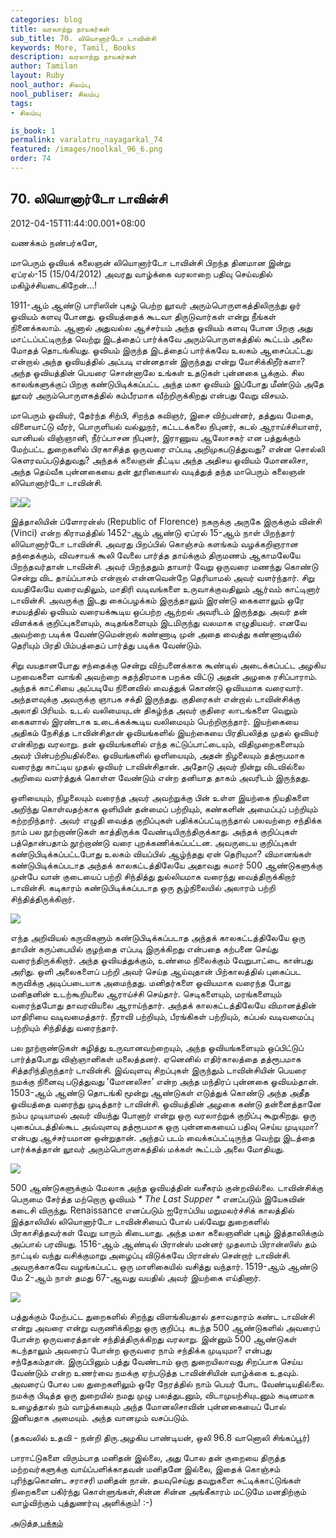 ```yaml
---
categories: blog
title: வரலாற்று நாயகர்கள்
sub_title: 70. லியொனார்டோ டாவின்சி
keywords: More, Tamil, Books
description: வரலாற்று நாயகர்கள்
author: Tamilan
layout: Ruby
nool_author: சிலம்பு
nool_publiser: சிலம்பு
tags:
- சிலம்பு

is_book: 1
permalink: varalatru_nayagarkal_74
featured: /images/noolkal_96_6.png
order: 74
---
```



## 70. லியொனார்டோ டாவின்சி

2012-04-15T11:44:00.001+08:00

வணக்கம் நண்பர்களே,

மாபெரும் ஓவியக் கலைஞன் லியொனார்டோ டாவின்சி பிறந்த தினமான இன்று ஏப்ரல்-15 (15/04/2012) அவரது வாழ்க்கை வரலாறை பதிவு செய்வதில் மகிழ்ச்சியடைகிறேன்...!

1911-ஆம் ஆண்டு பாரிஸின் புகழ் பெற்ற லூவர் அரும்பொருளகத்திலிருந்து ஓர் ஓவியம் களவு போனது. ஓவியத்தைக் கூடவா திருடுவார்கள் என்று நீங்கள் நினைக்கலாம். ஆனால் அதுவல்ல ஆச்சர்யம் அந்த ஓவியம் களவு போன பிறகு அது மாட்டப்பட்டிருந்த வெற்று இடத்தைப் பார்க்கவே அரும்பொருளகத்தில் கூட்டம் அலை மோதத் தொடங்கியது. ஓவியம் இருந்த இடத்தைப் பார்க்கவே உலகம் ஆசைப்பட்டது என்றால் அந்த ஓவியத்தில் அப்படி என்னதான் இருந்தது என்று யோசிக்கிறீர்களா? அந்த ஓவியத்தின் பெயரை சொன்னாலே உங்கள் உதடுகள் புன்னகை பூக்கும். சில காலங்களுக்குப் பிறகு கண்டுபிடிக்கப்பட்ட அந்த மகா ஓவியம் இப்போது மீண்டும் அதே லூவர் அரும்பொருளகத்தில் கம்பீரமாக வீற்றிருக்கிறது என்பது வேறு விசயம்.

மாபெரும் ஓவியர், தேர்ந்த சிற்பி, சிறந்த கவிஞர், இசை விற்பன்னர், தத்துவ மேதை, விளையாட்டு வீரர், பொருளியல் வல்லுநர், கட்டடக்கலை நிபுனர், கடல் ஆராய்ச்சியாளர், வானியல் விஞ்ஞானி, நீர்ப்பாசன நிபுனர், இராணுவ ஆலோசகர் என பத்துக்கும் மேற்பட்ட துறைகளில் பிரகாசித்த ஒருவரை எப்படி அறிமுகபடுத்துவது? என்ன சொல்லி கெளரவப்படுத்துவது? அந்தக் கலைஞன் தீட்டிய அந்த அதிசய ஓவியம் மோனலிசா, அந்த தெய்வீக புன்னகையை தன் தூரிகையால் வடித்துத் தந்த மாபெரும் கலைஞன் லியொனார்டோ டாவின்சி.

![](http://3.bp.blogspot.com/-WOo1XgNug9U/T3_0yGGgeWI/AAAAAAAABa8/DsNTxS0thCo/s1600/images.jpg)![](http://2.bp.blogspot.com/-EHPgfAlFemI/T3_pmupuO9I/AAAAAAAABaU/-wzVvsg6wrg/s320/Leonardo-Da-Vinci.jpg)

இத்தாலியின் ப்ளோரன்ஸ் (Republic of Florence) நகருக்கு அருகே இருக்கும் வின்சி (Vinci) என்ற கிராமத்தில் 1452-ஆம் ஆண்டு ஏப்ரல் 15-ஆம் நாள் பிறந்தார் லியொனார்டோ டாவின்சி. அவரது பிறப்பில் கொஞ்சம் களங்கம் வழக்கறிஞரான தந்தைக்கும், விவசாயக் கூலி வேலை பார்த்த தாய்க்கும் திருமணம் ஆகாமலேயே பிறந்தவர்தான் டாவின்சி. அவர் பிறந்ததும் தாயார் வேறு ஒருவரை மணந்து கொண்டு சென்று விட தாய்ப்பாசம் என்றால் என்னவென்றே தெரியாமல் அவர் வளர்ந்தார். சிறு வயதிலேயே வரைவதிலும், மாதிரி வடிவங்களை உருவாக்குவதிலும் ஆர்வம் காட்டினார் டாவின்சி. அவருக்கு இடது கைப்பழக்கம் இருந்தாலும் இரண்டு கைகளாலும் ஒரே சமயத்தில் ஓவியம் வரையக்கூடிய ஒப்பற்ற ஆற்றல் அவரிடம் இருந்தது. அவர் தன் விளக்கக் குறிப்புகளையும், கடிதங்களையும் இடமிருந்து வலமாக எழுதியவர். எனவே அவற்றை படிக்க வேண்டுமென்றால் கண்ணாடி முன் அதை வைத்து கண்ணாடியில் தெரியும் பிரதி பிம்பத்தைப் பார்த்து படிக்க வேண்டும்.

சிறு வயதானபோது சந்தைக்கு சென்று விற்பனைக்காக கூண்டில் அடைக்கப்பட்ட அழகிய பறவைகளை வாங்கி அவற்றை சுதந்திரமாக பறக்க விட்டு அதன் அழகை ரசிப்பாராம். அந்தக் காட்சியை அப்படியே நினைவில் வைத்துக் கொண்டு ஓவியமாக வரைவார். அந்தளவுக்கு அவருக்கு ஞாபக சக்தி இருந்தது. குதிரைகள் என்றால் டாவின்சிக்கு அலாதி பிரியம். உடல் வலிமையுடன் திகழ்ந்த அவர் குதிரை லாடங்களை வெறும் கைகளால் இரண்டாக உடைக்கக்கூடிய வலிமையும் பெற்றிருந்தார். இயற்கையை அதிகம் நேசித்த டாவின்சிதான் ஓவியங்களில் இயற்கையை பிரதிபலித்த முதல் ஓவியர் என்கிறது வரலாறு. தன் ஓவியங்களில் எந்த கட்டுப்பாட்டையும், விதிமுறைகளையும் அவர் பின்பற்றியதில்லை. ஓவியங்களில் ஒளியையும், அதன் நிழலையும் தத்ரூபமாக வரைந்து காட்டிய முதல் ஓவியர் டாவின்சிதான். அதோடு அவர் நின்று விடவில்லை அறிவை வளர்த்துக் கொள்ள வேண்டும் என்ற தனியாத தாகம் அவரிடம் இருந்தது.

ஒளியையும், நிழலையும் வரைந்த அவர் அவற்றுக்கு பின் உள்ள இயற்கை நியதிகளை அறிந்து கொள்வதற்காக ஒளியின் தன்மைப் பற்றியும், கண்களின் அமைப்புப் பற்றியும் கற்றறிந்தார். அவர் எழுதி வைத்த குறிப்புகள் பதிக்கப்பட்டிருந்தால் பலவற்றை சந்திக்க நாம் பல நூற்றாண்டுகள் காத்திருக்க வேண்டியிருந்திருக்காது. அந்தக் குறிப்புகள் பத்தொன்பதாம் நூற்றாண்டு வரை புறக்கணிக்கப்பட்டன. அவருடைய குறிப்புகள் கண்டுபிடிக்கப்பட்டபோது உலகம் வியப்பில் ஆழ்ந்தது ஏன் தெரியுமா? விமானங்கள் கண்டுபிடிக்கப்படாத அந்தக் காலகட்டத்திலேயே அதாவது சுமார் 500 ஆண்டுகளுக்கு முன்பே வான் குடையைப் பற்றி சிந்தித்து துல்லியமாக வரைந்து வைத்திருக்கிறார் டாவின்சி. கடிகாரம் கண்டுபிடிக்கப்படாத ஒரு சூழ்நிலையில் அலாரம் பற்றி சிந்தித்திருக்கிறார்.

![](http://2.bp.blogspot.com/-n5PFJNHuZJ8/T3_3V63K7AI/AAAAAAAABbM/2zJDNY2C_dY/s320/leonardo-da-vinci-flying-machines-4.jpg)

எந்த அறிவியல் கருவிகளும் கண்டுபிடிக்கப்படாத அந்தக் காலகட்டத்திலேயே ஒரு தாயின் கருப்பையில் குழந்தை எப்படி இருக்கிறது என்பதை கற்பனை செய்து வரைந்திருக்கிறார். அந்த ஓவியத்துக்கும், உண்மை நிலைக்கும் வேறுபாட்டை கான்பது அரிது. ஒளி அலைகளைப் பற்றி அவர் செய்த ஆய்வுதான் பிற்காலத்தில் புகைப்பட கருவிக்கு அடிப்படையாக அமைந்தது. மனிதர்களை ஓவியமாக வரைந்த போது மனிதனின் உடற்கூறியலை ஆராய்ச்சி செய்தார். செடிகளையும், மரங்களையும் வரைந்தபோது தாவரவியலை ஆராய்ந்தார். அந்தக் காலகட்டத்திலேயே விமானத்தின் மாதிரியை வடிவமைத்தார். நீராவி பற்றியும், பீரங்கிகள் பற்றியும், கப்பல் வடிவமைப்பு பற்றியும் சிந்தித்து வரைந்தார்.

பல நூற்றாண்டுகள் கழித்து உருவானவற்றையும், அந்த ஓவியங்களையும் ஒப்பிட்டுப் பார்த்தபோது விஞ்ஞானிகள் மலைத்தனர். ஏனெனில் எதிர்காலத்தை தத்ரூபமாக சித்தரிந்திருந்தார் டாவின்சி. இவ்வுளவு சிறப்புகள் இருந்தும் டாவின்சியின் பெயரை நமக்கு நினைவு படுத்துவது ’மோனலிசா’ என்ற அந்த மந்திரப் புன்னகை ஓவியம்தான். 1503-ஆம் ஆண்டு தொடங்கி மூன்று ஆண்டுகள் எடுத்துக் கொண்டு அந்த அதீத ஓவியத்தை வரைந்து முடித்தார் டாவின்சி. ஓவியத்தின் அழகை கண்டு தன்னைத்தானே நம்ப முடியாமல் அவர் வியந்து போனார் என்று ஒரு வரலாற்றுக் குறிப்பு கூறுகிறது. ஒரு புகைப்படத்தில்கூட அவ்வுளவு தத்ரூபமாக ஒரு புன்னகையைப் பதிவு செய்ய முடியுமா? என்பது ஆச்சர்யமான ஒன்றுதான். அந்தப் படம் வைக்கப்பட்டிருந்த வெற்று இடத்தை பார்க்கத்தான் லூவர் அரும்பொருளகத்தில் மக்கள் கூட்டம் அலை மோதியது.

![](http://1.bp.blogspot.com/-ZznM7ydNv8E/T3_29rmjmXI/AAAAAAAABbE/SiIzkJMciz8/s320/zp_giampietrinos-the-last-supper-after-leonardo-da-vinci_1520.jpg)

500 ஆண்டுகளுக்கும் மேலாக அந்த ஓவியத்தின் வசீகரம் குன்றவில்லை. டாவின்சிக்கு பெருமை சேர்த்த மற்றொரு ஓவியம் _* The Last Supper *_ எனப்படும் இயேசுவின் கடைசி விருந்து. Renaissance எனப்படும் ஐரோப்பிய மறுமலர்ச்சிக் காலத்தில் இத்தாலியில் லியொனார்டோ டாவின்சியைப் போல் பல்வேறு துறைகளில் பிரகாசித்தவர்கள் வேறு யாரும் கிடையாது. அந்த மகா கலைஞனின் புகழ் இத்தாலிக்கும் அப்பால் பரவியது. 1516-ஆம் ஆண்டில் பிரான்ஸ் மன்னர் முதலாம் பிரான்ஸிஸ் தம் நாட்டில் வந்து வசிக்குமாறு அழைப்பு விடுக்கவே பிரான்ஸ் சென்றார் டாவின்சி. அவருக்காகவே வழங்கப்பட்ட ஒரு மாளிகையில் வசித்து வந்தார். 1519-ஆம் ஆண்டு மே 2-ஆம் நாள் தமது 67-ஆவது வயதில் அவர் இயற்கை எய்தினார்.

![](http://1.bp.blogspot.com/-UtuyVK1xi7o/T3_p7qTqdZI/AAAAAAAABak/bQsijmILJmo/s320/p17.jpg)

பத்துக்கும் மேற்பட்ட துறைகளில் சிறந்து விளங்கியதால் தசாவதாரம் கண்ட டாவின்சி என்று அவரை என்று வருணிக்கிறது ஒரு குறிப்பு. கடந்த 500 ஆண்டுகளில் அவரைப் போன்ற ஒருவரைத்தான் சந்தித்திருக்கிறது வரலாறு. இன்னும் 500 ஆண்டுகள் கடந்தாலும் அவரைப் போன்ற ஒருவரை நாம் சந்திக்க முடியுமா? என்பது சந்தேகம்தான். இருப்பினும் பத்து வேண்டாம் ஒரு துறையிலாவது சிறப்பாக செய்ய வேண்டும் என்ற உணர்வை நமக்கு ஏற்படுத்த டாவின்சியின் வாழ்க்கை உதவும். அவரைப் போல பல துறைகளிலும் ஒரே நேரத்தில் நாம் பெயர் போட வேண்டியதில்லை. நமக்கு பிடித்த ஒரு துறையில் நமது முழு பலத்துடனும், விடாமுயற்சியுடனும் கடினமாக உழைத்தால் நம் வாழ்க்கையும் அந்த மோனலிசாவின் புன்னகையைப் போல் இனியதாக அமையும். அந்த வானமும் வசப்படும்.

(தகவலில் உதவி - நன்றி திரு.அழகிய பாண்டியன், ஒலி 96.8 வானொலி சிங்கப்பூர்)

பாராட்டுகளை விரும்பாத மனிதன் இல்லை, அது போல தன் குறையை திருத்த மற்றவர்களுக்கு வாய்ப்பளிக்காதவன் மனிதனே இல்லை, இதைக் கொஞ்சம் புரிந்துகொண்ட சராசரி மனிதன் நான். தயவுசெய்து தவறுகளை சுட்டிக்காட்டுங்கள் நிறைகளை பகிர்ந்து கொள்ளுங்கள்,சின்ன சின்ன அங்கீகாரம் மட்டுமே மனதிற்கும் வாழ்விற்கும் புத்துணர்வு அளிக்கும்! :-)

[அடுத்த பக்கம்](varalatru_nayagarkal_75)